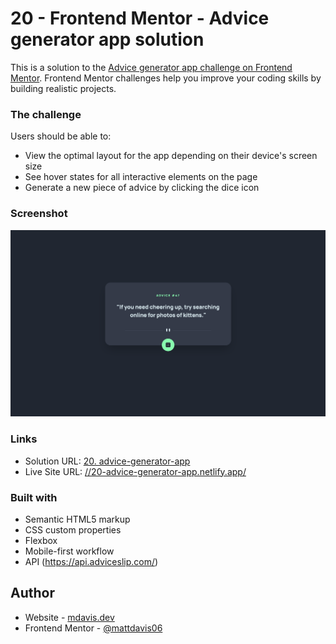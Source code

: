 # 20 - Frontend Mentor - Advice generator app solution

This is a solution to the [Advice generator app challenge on Frontend Mentor](https://www.frontendmentor.io/challenges/advice-generator-app-QdUG-13db). Frontend Mentor challenges help you improve your coding skills by building realistic projects.

### The challenge

Users should be able to:

- View the optimal layout for the app depending on their device's screen size
- See hover states for all interactive elements on the page
- Generate a new piece of advice by clicking the dice icon

### Screenshot

![](./screenshot.jpg)

### Links

- Solution URL: [20. advice-generator-app](https://github.com/mattdavis06/Frontend-Mentor-Projects/tree/main/20.%20advice-generator-app)
- Live Site URL: [//20-advice-generator-app.netlify.app/](https://20-advice-generator-app.netlify.app/)

### Built with

- Semantic HTML5 markup
- CSS custom properties
- Flexbox
- Mobile-first workflow
- API (https://api.adviceslip.com/)

## Author

- Website - [mdavis.dev](https://www.mdavis.dev)
- Frontend Mentor - [@mattdavis06](https://www.frontendmentor.io/profile/mattdavis06)
